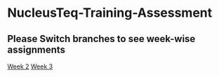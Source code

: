 # NucleusTeq-Training-Assessment

## Please Switch branches to see week-wise assignments
[Week 2](https://github.com/AbhinandanAdhikari/NucleusTeq-Training-Assessment/tree/Week2)
[Week 3](https://github.com/AbhinandanAdhikari/NucleusTeq-Training-Assessment/tree/Week3)
